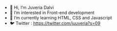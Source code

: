 - 👋 Hi, I’m Juveria Dalvi
- 👀 I’m interested in Front-end development
- 🌱 I’m currently learning HTML, CSS and Javascript
- 🐦 Twitter : https://twitter.com/juuveria?s=09

<!---
juuveria/juuveria is a ✨ special ✨ repository because its `README.md` (this file) appears on your GitHub profile.
You can click the Preview link to take a look at your changes.
--->
